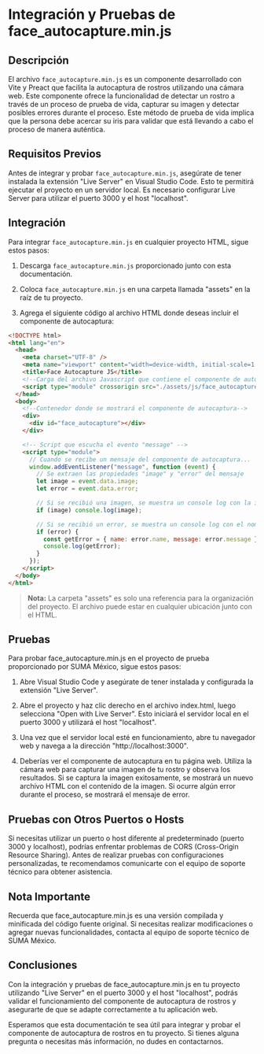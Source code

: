 # Integración y Pruebas de face_autocapture.min.js

## Descripción

El archivo `face_autocapture.min.js` es un componente desarrollado con Vite y Preact que facilita la autocaptura de rostros utilizando una cámara web. Este componente ofrece la funcionalidad de detectar un rostro a través de un proceso de prueba de vida, capturar su imagen y detectar posibles errores durante el proceso. Este método de prueba de vida implica que la persona debe acercar su iris para validar que está llevando a cabo el proceso de manera auténtica.

## Requisitos Previos

Antes de integrar y probar `face_autocapture.min.js`, asegúrate de tener instalada la extensión "Live Server" en Visual Studio Code. Esto te permitirá ejecutar el proyecto en un servidor local. Es necesario configurar Live Server para utilizar el puerto 3000 y el host "localhost".

## Integración

Para integrar `face_autocapture.min.js` en cualquier proyecto HTML, sigue estos pasos:

1. Descarga `face_autocapture.min.js` proporcionado junto con esta documentación.
   
2. Coloca `face_autocapture.min.js` en una carpeta llamada "assets" en la raíz de tu proyecto.

3. Agrega el siguiente código al archivo HTML donde deseas incluir el componente de autocaptura:

```html
<!DOCTYPE html>
<html lang="en">
  <head>
    <meta charset="UTF-8" />
    <meta name="viewport" content="width=device-width, initial-scale=1.0" />
    <title>Face Autocapture JS</title>
    <!--Carga del archivo Javascript que contiene el componente de autocaptura-->
    <script type="module" crossorigin src="./assets/js/face_autocapture.min.js"></script>
  </head>
  <body>
    <!--Contenedor donde se mostrará el componente de autocaptura-->
    <div>
      <div id="face_autocapture"></div>
    </div>

    <!-- Script que escucha el evento "message" -->
    <script type="module">
      // Cuando se recibe un mensaje del componente de autocaptura...
      window.addEventListener("message", function (event) {
        // Se extraen las propiedades "image" y "error" del mensaje
        let image = event.data.image;
        let error = event.data.error;

        // Si se recibió una imagen, se muestra un console log con la imagen resultante
        if (image) console.log(image);

        // Si se recibió un error, se muestra un console log con el nombre y mensaje del error
        if (error) {
          const getError = { name: error.name, message: error.message };
          console.log(getError);
        }
      });
    </script>
  </body>
</html>
```

> **Nota:** La carpeta "assets" es solo una referencia para la organización del proyecto. El archivo puede estar en cualquier ubicación junto con el HTML.

## Pruebas

Para probar face_autocapture.min.js en el proyecto de prueba proporcionado por SUMA México, sigue estos pasos:

1. Abre Visual Studio Code y asegúrate de tener instalada y configurada la extensión "Live Server".

2. Abre el proyecto y haz clic derecho en el archivo index.html, luego selecciona "Open with Live Server". Esto iniciará el servidor local en el puerto 3000 y utilizará el host "localhost".

3. Una vez que el servidor local esté en funcionamiento, abre tu navegador web y navega a la dirección "http://localhost:3000".

4. Deberías ver el componente de autocaptura en tu página web. Utiliza la cámara web para capturar una imagen de tu rostro y observa los resultados. Si se captura la imagen exitosamente, se mostrará un nuevo archivo HTML con el contenido de la imagen. Si ocurre algún error durante el proceso, se mostrará el mensaje de error.

## Pruebas con Otros Puertos o Hosts

Si necesitas utilizar un puerto o host diferente al predeterminado (puerto 3000 y localhost), podrías enfrentar problemas de CORS (Cross-Origin Resource Sharing). Antes de realizar pruebas con configuraciones personalizadas, te recomendamos comunicarte con el equipo de soporte técnico para obtener asistencia.

## Nota Importante

Recuerda que face_autocapture.min.js es una versión compilada y minificada del código fuente original. Si necesitas realizar modificaciones o agregar nuevas funcionalidades, contacta al equipo de soporte técnico de SUMA México.

## Conclusiones

Con la integración y pruebas de face_autocapture.min.js en tu proyecto utilizando "Live Server" en el puerto 3000 y el host "localhost", podrás validar el funcionamiento del componente de autocaptura de rostros y asegurarte de que se adapte correctamente a tu aplicación web.

Esperamos que esta documentación te sea útil para integrar y probar el componente de autocaptura de rostros en tu proyecto. Si tienes alguna pregunta o necesitas más información, no dudes en contactarnos.